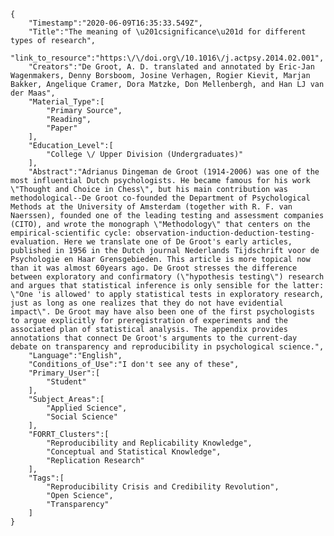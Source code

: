 
    {
        "Timestamp":"2020-06-09T16:35:33.549Z",
        "Title":"The meaning of \u201csignificance\u201d for different types of research",
        "link_to_resource":"https:\/\/doi.org\/10.1016\/j.actpsy.2014.02.001",
        "Creators":"De Groot, A. D. translated and annotated by Eric-Jan Wagenmakers, Denny Borsboom, Josine Verhagen, Rogier Kievit, Marjan Bakker, Angelique Cramer, Dora Matzke, Don Mellenbergh, and Han LJ van der Maas",
        "Material_Type":[
            "Primary Source",
            "Reading",
            "Paper"
        ],
        "Education_Level":[
            "College \/ Upper Division (Undergraduates)"
        ],
        "Abstract":"Adrianus Dingeman de Groot (1914-2006) was one of the most influential Dutch psychologists. He became famous for his work \"Thought and Choice in Chess\", but his main contribution was methodological--De Groot co-founded the Department of Psychological Methods at the University of Amsterdam (together with R. F. van Naerssen), founded one of the leading testing and assessment companies (CITO), and wrote the monograph \"Methodology\" that centers on the empirical-scientific cycle: observation-induction-deduction-testing-evaluation. Here we translate one of De Groot's early articles, published in 1956 in the Dutch journal Nederlands Tijdschrift voor de Psychologie en Haar Grensgebieden. This article is more topical now than it was almost 60years ago. De Groot stresses the difference between exploratory and confirmatory (\"hypothesis testing\") research and argues that statistical inference is only sensible for the latter: \"One 'is allowed' to apply statistical tests in exploratory research, just as long as one realizes that they do not have evidential impact\". De Groot may have also been one of the first psychologists to argue explicitly for preregistration of experiments and the associated plan of statistical analysis. The appendix provides annotations that connect De Groot's arguments to the current-day debate on transparency and reproducibility in psychological science.",
        "Language":"English",
        "Conditions_of_Use":"I don't see any of these",
        "Primary_User":[
            "Student"
        ],
        "Subject_Areas":[
            "Applied Science",
            "Social Science"
        ],
        "FORRT_Clusters":[
            "Reproducibility and Replicability Knowledge",
            "Conceptual and Statistical Knowledge",
            "Replication Research"
        ],
        "Tags":[
            "Reproducibility Crisis and Credibility Revolution",
            "Open Science",
            "Transparency"
        ]
    }
